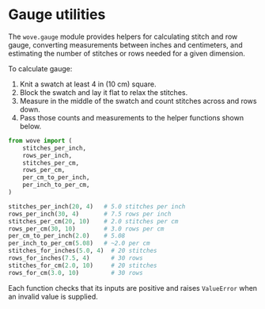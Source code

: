 # Gauge utilities

The `wove.gauge` module provides helpers for calculating stitch and row gauge,
converting measurements between inches and centimeters, and estimating the
number of stitches or rows needed for a given dimension.

To calculate gauge:

1. Knit a swatch at least 4 in (10 cm) square.
2. Block the swatch and lay it flat to relax the stitches.
3. Measure in the middle of the swatch and count stitches across and rows down.
4. Pass those counts and measurements to the helper functions shown below.

```python
from wove import (
    stitches_per_inch,
    rows_per_inch,
    stitches_per_cm,
    rows_per_cm,
    per_cm_to_per_inch,
    per_inch_to_per_cm,
)

stitches_per_inch(20, 4)   # 5.0 stitches per inch
rows_per_inch(30, 4)       # 7.5 rows per inch
stitches_per_cm(20, 10)    # 2.0 stitches per cm
rows_per_cm(30, 10)        # 3.0 rows per cm
per_cm_to_per_inch(2.0)    # 5.08
per_inch_to_per_cm(5.08)   # ~2.0 per cm
stitches_for_inches(5.0, 4)  # 20 stitches
rows_for_inches(7.5, 4)      # 30 rows
stitches_for_cm(2.0, 10)     # 20 stitches
rows_for_cm(3.0, 10)         # 30 rows
```

Each function checks that its inputs are positive and raises `ValueError`
when an invalid value is supplied.
